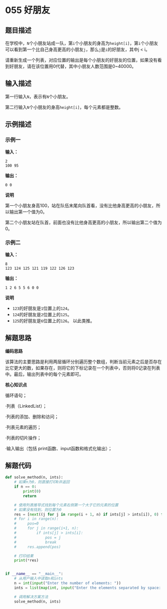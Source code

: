 # 055 好朋友

## 题目描述

在学校中，`N`个小朋友站成一队，第`i`个小朋友的身高为`height[i]`，第`i`个小朋友可以看到第一个比自己身高更高的小朋友`j`，那么`j`是`i`的好朋友，其中j < i。 

请重新生成一个列表，对应位置的输出是每个小朋友的好朋友的位置，如果没有看到好朋友，请在该位置用0代替，其中小朋友人数范围是0\~40000。

## 输入描述

第一行输入`N`，表示有`N`个小朋友。

第二行输入`N`个小朋友的身高`height[i]`，每个元素都是整数。

## 示例描述

### 示例一

**输入：**
```text
2
100 95
```

**输出：**
```text
0 0
```

**说明**

第一个小朋友身高100，站在队伍末尾向队首看，没有比他身高更高的小朋友，所以输出第一个值为0。

第二个小朋友站在队首，前面也没有比他身高更高的小朋友，所以输出第二个值为0。

### 示例二

**输入：**

```text
8
123 124 125 121 119 122 126 123
```

**输出：**
```text
1 2 6 5 5 6 0 0
```

**说明**

- `123`的好朋友是`1`位置上的`124`。
- `124`的好朋友是`2`位置上的`125`。
- `125`的好朋友是`6`位置上的`126`。
以此类推。
  
## 解题思路

**编码思路**

该算法的主要思路是利用两层循环分别遍历整个数组，判断当前元素之后是否存在比它更大的数，如果存在，则将它的下标记录在一个列表中，否则将0记录在列表中。最后，输出列表中的每个元素即可。

**核心知识点**

循环语句；

·列表（LinkedList）；

·列表的添加、删除和访问；

·列表元素的遍历；

·列表的切片操作；

·输入输出（包括 print函数、input函数和格式化输出）；

## 解题代码

```python
def solve_method(n, ints):
    # 如果n为0，则直接打印0并返回
    if n == 0:
        print(0)
        return

    # 使用列表推导式找到每个元素右侧第一个大于它的元素的位置
    # 如果没有找到，则位置为0
    res = [next((j for j in range(i + 1, n) if ints[j] > ints[i]), 0) for i in range(n)]
    # for i in range(n):
    #     pos=0
    #     for j in range(i+1, n):
    #         if ints[j] > ints[i]:
    #             pos = j
    #             break
    #     res.append(pos)

    # 打印结果
    print(*res)


if __name__ == "__main__":
    # 从用户输入中读取n和ints
    n = int(input("Enter the number of elements: "))
    ints = list(map(int, input("Enter the elements separated by space: ").split()))

    # 调用解决方案方法
    solve_method(n, ints)

```

